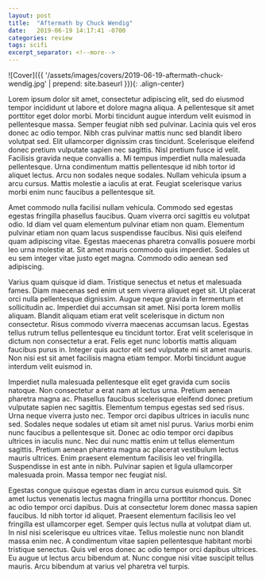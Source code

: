 ```yaml
---
layout: post
title:  "Aftermath by Chuck Wendig"
date:   2019-06-19 14:17:41 -0700
categories: review
tags: scifi
excerpt_separator: <!--more-->
---
```


![Cover]({{ '/assets/images/covers/2019-06-19-aftermath-chuck-wendig.jpg' | prepend: site.baseurl }}){: .align-center}

Lorem ipsum dolor sit amet, consectetur adipiscing elit, sed do eiusmod tempor incididunt ut labore et dolore magna aliqua. A pellentesque sit amet porttitor eget dolor morbi. Morbi tincidunt augue interdum velit euismod in pellentesque massa. Semper feugiat nibh sed pulvinar. Lacinia quis vel eros donec ac odio tempor. Nibh cras pulvinar mattis nunc sed blandit libero volutpat sed. Elit ullamcorper dignissim cras tincidunt. Scelerisque eleifend donec pretium vulputate sapien nec sagittis. Nisl pretium fusce id velit. Facilisis gravida neque convallis a. Mi tempus imperdiet nulla malesuada pellentesque. Urna condimentum mattis pellentesque id nibh tortor id aliquet lectus. Arcu non sodales neque sodales. Nullam vehicula ipsum a arcu cursus. Mattis molestie a iaculis at erat. Feugiat scelerisque varius morbi enim nunc faucibus a pellentesque sit.

<!--more-->

Amet commodo nulla facilisi nullam vehicula. Commodo sed egestas egestas fringilla phasellus faucibus. Quam viverra orci sagittis eu volutpat odio. Id diam vel quam elementum pulvinar etiam non quam. Elementum pulvinar etiam non quam lacus suspendisse faucibus. Nisi quis eleifend quam adipiscing vitae. Egestas maecenas pharetra convallis posuere morbi leo urna molestie at. Sit amet mauris commodo quis imperdiet. Sodales ut eu sem integer vitae justo eget magna. Commodo odio aenean sed adipiscing.

Varius quam quisque id diam. Tristique senectus et netus et malesuada fames. Diam maecenas sed enim ut sem viverra aliquet eget sit. Ut placerat orci nulla pellentesque dignissim. Augue neque gravida in fermentum et sollicitudin ac. Imperdiet dui accumsan sit amet. Nisi porta lorem mollis aliquam. Blandit aliquam etiam erat velit scelerisque in dictum non consectetur. Risus commodo viverra maecenas accumsan lacus. Egestas tellus rutrum tellus pellentesque eu tincidunt tortor. Erat velit scelerisque in dictum non consectetur a erat. Felis eget nunc lobortis mattis aliquam faucibus purus in. Integer quis auctor elit sed vulputate mi sit amet mauris. Non nisi est sit amet facilisis magna etiam tempor. Morbi tincidunt augue interdum velit euismod in.

Imperdiet nulla malesuada pellentesque elit eget gravida cum sociis natoque. Non consectetur a erat nam at lectus urna. Pretium aenean pharetra magna ac. Phasellus faucibus scelerisque eleifend donec pretium vulputate sapien nec sagittis. Elementum tempus egestas sed sed risus. Urna neque viverra justo nec. Tempor orci dapibus ultrices in iaculis nunc sed. Sodales neque sodales ut etiam sit amet nisl purus. Varius morbi enim nunc faucibus a pellentesque sit. Donec ac odio tempor orci dapibus ultrices in iaculis nunc. Nec dui nunc mattis enim ut tellus elementum sagittis. Pretium aenean pharetra magna ac placerat vestibulum lectus mauris ultrices. Enim praesent elementum facilisis leo vel fringilla. Suspendisse in est ante in nibh. Pulvinar sapien et ligula ullamcorper malesuada proin. Massa tempor nec feugiat nisl.

Egestas congue quisque egestas diam in arcu cursus euismod quis. Sit amet luctus venenatis lectus magna fringilla urna porttitor rhoncus. Donec ac odio tempor orci dapibus. Duis at consectetur lorem donec massa sapien faucibus. Id nibh tortor id aliquet. Praesent elementum facilisis leo vel fringilla est ullamcorper eget. Semper quis lectus nulla at volutpat diam ut. In nisl nisi scelerisque eu ultrices vitae. Tellus molestie nunc non blandit massa enim nec. A condimentum vitae sapien pellentesque habitant morbi tristique senectus. Quis vel eros donec ac odio tempor orci dapibus ultrices. Eu augue ut lectus arcu bibendum at. Nunc congue nisi vitae suscipit tellus mauris. Arcu bibendum at varius vel pharetra vel turpis.
